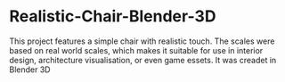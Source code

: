 # Realistic-Chair-Blender-3D
This project features a simple chair with realistic touch. The scales were based on real world scales, which makes it suitable for use in interior design, architecture visualisation, or even game essets. It was creadet in Blender 3D
